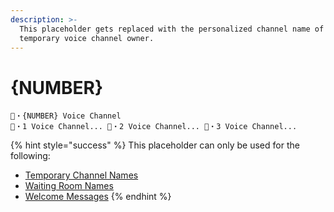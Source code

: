 ```yaml
---
description: >-
  This placeholder gets replaced with the personalized channel name of the
  temporary voice channel owner.
---
```


# {NUMBER}

```
🐰・{NUMBER} Voice Channel
🐰・1 Voice Channel... 🐰・2 Voice Channel... 🐰・3 Voice Channel...
```

{% hint style="success" %}
This placeholder can only be used for the following:

* [Temporary Channel Names](../creator/overview/name.md)
* [Waiting Room Names](../creator/customization/waiting-room-name.md)
* [Welcome Messages](../creator/customization/welcome-message.md)
{% endhint %}
